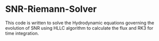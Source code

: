 SNR-Riemann-Solver
==================


This code is written to solve the Hydrodynamic equations governing the evolution of SNR
using HLLC algorithm to calculate the flux and RK3 for time integration.

